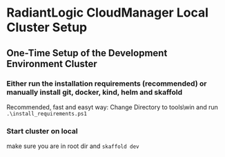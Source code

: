 # RadiantLogic CloudManager Local Cluster Setup

## One-Time Setup of the Development Environment Cluster

### Either run the installation requirements (recommended) or manually install git, docker, kind, helm and skaffold

Recommended, fast and easyt way:
Change Directory to tools\win and run 
`.\install_requirements.ps1 `

### Start cluster on local
make sure you are in root dir and
`skaffold dev`